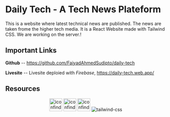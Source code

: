 # Daily Tech - A Tech News Plateform

This is a website where latest technical news are published. The news are taken frome the higher tech media.
It is a React Website made with Tailwind CSS.
We are working on the server.! 

## Important Links
**Github** -- https://github.com/FaiyadAhmedSudipto/daily-tech

**Livesite** -- Livesite deploied with _Firebase_, https://daily-tech.web.app/

## Resources

<p align="center">
<img src="https://i.ibb.co/Tv6YMjC/iconfinder-badge-html-5-317755.png" alt="iconfinder-badge-html-5-317755" border="0" height="40">
<img src="https://i.ibb.co/WnmmtPD/iconfinder-code-programming-javascript-software-develop-command-language-652581.png" alt="iconfinder-code-programming-javascript-software-develop-command-language-652581" border="0" height="40">
<img src="https://i.ibb.co/wMmkCgT/iconfinder-React-js-logo-1174949.png" alt="iconfinder-React-js-logo-1174949" border="0" height="40">
<img src="https://i.ibb.co/F6Scgws/tailwind-css.png" alt="tailwind-css" border="0">
</p>

